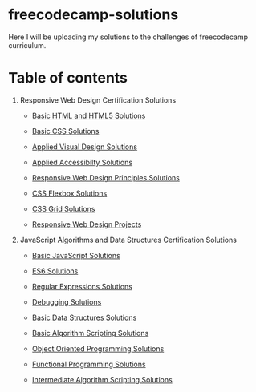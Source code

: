 # freecodecamp-solutions

Here I will be uploading my solutions to the challenges of freecodecamp curriculum.

# Table of contents

1. Responsive Web Design Certification Solutions

   - [Basic HTML and HTML5 Solutions](1.Responsive-Web-Design-Certification/1.Basic-HTML-and-HTML5)

   - [Basic CSS Solutions](1.Responsive-Web-Design-Certification/2.Basic-CSS)

   - [Applied Visual Design Solutions](1.Responsive-Web-Design-Certification/3.Applied-Visual-Design)

   - [Applied Accessibilty Solutions](1.Responsive-Web-Design-Certification/4.Applied-Accessibility)

   - [Responsive Web Design Principles Solutions](1.Responsive-Web-Design-Certification/5.Responsive-Web-Design-Principles)

   - [CSS Flexbox Solutions](1.Responsive-Web-Design-Certification/6.CSS-Flexbox)

   - [CSS Grid Solutions](1.Responsive-Web-Design-Certification/7.CSS-Grid)

   - [Responsive Web Design Projects](https://github.com/sayyedulbappy/freecodecamp-projects#responsive-web-design-projects)

2. JavaScript Algorithms and Data Structures Certification Solutions

   - [Basic JavaScript Solutions](2.JavaScript-Algorithms-and-Data-Structures-Certification/1.Basic-JavaScript)

   - [ES6 Solutions](2.JavaScript-Algorithms-and-Data-Structures-Certification/2.ES6)

   - [Regular Expressions Solutions](2.JavaScript-Algorithms-and-Data-Structures-Certification/3.Regular-Expressions)

   - [Debugging Solutions](2.JavaScript-Algorithms-and-Data-Structures-Certification/4.Debugging)

   - [Basic Data Structures Solutions](2.JavaScript-Algorithms-and-Data-Structures-Certification/5.Basic-Data-Structures)

   - [Basic Algorithm Scripting Solutions](2.JavaScript-Algorithms-and-Data-Structures-Certification/6.Basic-Algorithm-Scripting)

   - [Object Oriented Programming Solutions](2.JavaScript-Algorithms-and-Data-Structures-Certification/7.Object-Oriented-Programming)

   - [Functional Programming Solutions](2.JavaScript-Algorithms-and-Data-Structures-Certification/8.Functional-Programming)

   - [Intermediate Algorithm Scripting Solutions](2.JavaScript-Algorithms-and-Data-Structures-Certification/9.Intermediate-Algorithm-Scripting)
